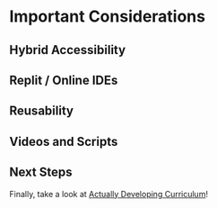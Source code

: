 # Important Considerations

## Hybrid Accessibility

## Replit / Online IDEs

## Reusability

## Videos and Scripts

## Next Steps
Finally, take a look at [Actually Developing Curriculum](ActuallyDevelopingCurriculum.md)!
